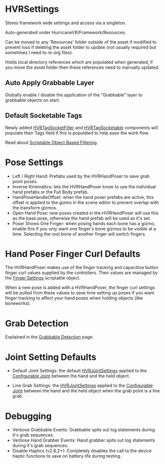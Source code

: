 # HVRSettings

Stores framework wide settings and access via a singleton. 

Auto-generated under HurricaneVR/Framework/Resources.

Can be moved to any 'Resources' folder outside of the asset if modified to prevent loss if deleting the asset folder to update (not usually required but sometimes I need to re-org files).

Holds local directory references which are populated when generated, if you move the asset folder then these references need to manually updated.

## Auto Apply Grabbable Layer

Globally enable / disable the application of the "Grabbable" layer to grabbable objects on start.

## Default Socketable Tags

Newly added [HVRTagSocketFilter](xref:HurricaneVR.Framework.Core.Sockets.HVRTagSocketFilter) and [HVRTagSocketable](xref:HurricaneVR.Framework.Core.Sockets.HVRTagSocketable) components will populate their Tags field if this is populated to help ease the work flow.

Read about [Scriptable Object Based Filtering](sockets.md#scriptable-object-based-filtering).

# Pose Settings

- Left / Right Hand: Prefabs used by the HVRHandPoser to save grab point poses.
- Inverse Kinematics: lets the HVRHandPoser know to use the individual hand prefabs or the Full Body prefab.
- HandPoseHandleOffset: when the hand poser prefabs are active, this offset is applied to the gizmo in the scene editor to prevent overlap with the transform gizmos.
- Open Hand Pose: new poses created in the HVRHandPoser will use this as the base pose, otherwise the hand prefab will be used as it's set.
- Poser Shows One Finger: when posing hands each bone has a gizmo, enable this if you only want one finger's bone gizmos to be visible at a time. Selecting the root bone of another finger will switch fingers.

# Hand Poser Finger Curl Defaults

The HVRHandPoser makes use of the finger tracking and capacitive button finger curl values supplied by the controllers. Their values are managed by the [Finger Settings](scenesetup.md#finger-settings) scriptable object.

When a new pose is added with a HVRHandPoser, the finger curl settings will be pulled from these values to save time setting up poses if you want finger tracking to affect your hand poses when holding objects (like boneworks).

# Grab Detection

Explained in the [Grabbable Detection](detection.md#grabbable-detection) page.

# Joint Setting Defaults

- Default Joint Settings: the default [HVRJointSettings](jointsettings.md#hvrjointsettings) applied to the [Configurable Joint](https://docs.unity3d.com/Manual/class-ConfigurableJoint.html) between the hand and the held object.

- Line Grab Settings: the [HVRJointSettings](jointsettings.md#hvrjointsettings) applied to the [Configurable Joint](https://docs.unity3d.com/Manual/class-ConfigurableJoint.html) between the hand and the held object when the grab point is a line grab.

# Debugging

- Verbose Grabbable Events: Grabbable spits out log statements during it's grab sequences.
- Verbose Hand Grabber Events: Hand grabber spits out log statements during it's grab sequences.
- Disable Haptics (v2.8.2+): Completely disables the call to the device haptic functions to save on battery life during testing.
